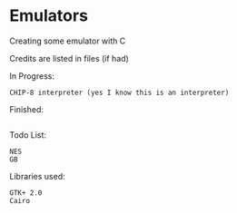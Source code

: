 # Emulators

Creating some emulator with C

Credits are listed in files (if had)

In Progress:
```
CHIP-8 interpreter (yes I know this is an interpreter)
```

Finished:
```
```

Todo List:
```
NES
GB
```

Libraries used:
```
GTK+ 2.0
Cairo
```
